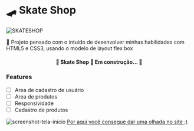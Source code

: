 <h1>🛹 Skate Shop</h1>

![SKATESHOP](https://user-images.githubusercontent.com/92763302/213933755-62204b7d-2fcb-43a2-a5ff-f53ddbe0ae43.png)
<p>🚀 Projeto pensado com o intuido de desenvolver minhas habilidades com HTML5 e CSS3, usando o modelo de layout flex box</p>
<h4 align="center"> 
	🚧  Skate Shop 🚀 Em construção...  🚧
</h4>

### Features

- [ ] Area de cadastro de usuário
- [ ] Area de produtos
- [ ] Responsividade
- [ ] Cadastro de produtos

![screenshot-tela-inicio](https://user-images.githubusercontent.com/92763302/213945526-991ccf7b-ee55-4012-a765-be107e02a80a.png)
<a href="https://eduardaisabele.github.io/skate-shop/">Por aqui você consegue dar uma olhada no site ;)</a>

